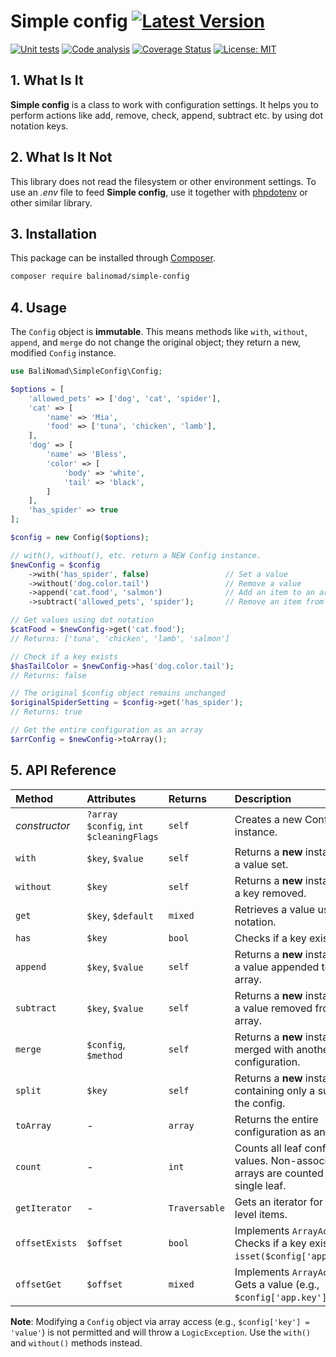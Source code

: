 # Simple config [![Latest Version](https://img.shields.io/github/release/balinomad/simple-config?sort=semver&label=version)](https://raw.githubusercontent.com/balinomad/simple-config/master/CHANGELOG.md)

[![Unit tests](https://github.com/balinomad/simple-config/actions/workflows/test.yml/badge.svg?branch=master)](https://github.com/balinomad/simple-config/actions/workflows/test.yml)
[![Code analysis](https://github.com/balinomad/simple-config/actions/workflows/analysis.yml/badge.svg)](https://github.com/balinomad/simple-config/actions/workflows/analysis.yml)
[![Coverage Status](https://coveralls.io/repos/github/balinomad/simple-config/badge.svg?branch=master)](https://coveralls.io/github/balinomad/simple-config?branch=master)
[![License: MIT](https://img.shields.io/badge/License-MIT-blue)](https://opensource.org/licenses/MIT)

## 1. What Is It

**Simple config** is a class to work with configuration settings. It helps you to perform actions like add, remove, check, append, subtract etc. by using dot notation keys.

## 2. What Is It Not

This library does not read the filesystem or other environment settings. To use an _.env_ file to feed **Simple config**, use it together with [phpdotenv](https://github.com/vlucas/phpdotenv) or other similar library.

## 3. Installation

This package can be installed through [Composer](https://getcomposer.org/).

```bash
composer require balinomad/simple-config
```

## 4. Usage

The `Config` object is **immutable**. This means methods like `with`, `without`, `append`, and `merge` do not change the original object; they return a new, modified `Config` instance.


```php
use BaliNomad\SimpleConfig\Config;

$options = [
    'allowed_pets' => ['dog', 'cat', 'spider'],
    'cat' => [
        'name' => 'Mia',
        'food' => ['tuna', 'chicken', 'lamb'],
    ],
    'dog' => [
        'name' => 'Bless',
        'color' => [
            'body' => 'white',
            'tail' => 'black',
        ]
    ],
    'has_spider' => true
];

$config = new Config($options);

// with(), without(), etc. return a NEW Config instance.
$newConfig = $config
    ->with('has_spider', false)                 // Set a value
    ->without('dog.color.tail')                 // Remove a value
    ->append('cat.food', 'salmon')              // Add an item to an array
    ->subtract('allowed_pets', 'spider');       // Remove an item from an array

// Get values using dot notation
$catFood = $newConfig->get('cat.food');
// Returns: ['tuna', 'chicken', 'lamb', 'salmon']

// Check if a key exists
$hasTailColor = $newConfig->has('dog.color.tail');
// Returns: false

// The original $config object remains unchanged
$originalSpiderSetting = $config->get('has_spider');
// Returns: true

// Get the entire configuration as an array
$arrConfig = $newConfig->toArray();
```

## 5. API Reference

| Method | Attributes | Returns | Description |
| :----- | :--------- | :------ | :---------- |
| *constructor* | `?array $config`, `int $cleaningFlags` | `self` | Creates a new Config instance. |
| `with` | `$key`, `$value` | `self` | Returns a **new** instance with a value set. |
| `without` | `$key` | `self` | Returns a **new** instance with a key removed. |
| `get` | `$key`, `$default` | `mixed` | Retrieves a value using dot notation. |
| `has` | `$key` | `bool` | Checks if a key exists. |
| `append` | `$key`, `$value` | `self` | Returns a **new** instance with a value appended to an array. |
| `subtract`| `$key`, `$value` | `self` | Returns a **new** instance with a value removed from an array. |
| `merge` | `$config`, `$method` | `self` | Returns a **new** instance merged with another configuration. |
| `split` | `$key` | `self` | Returns a **new** instance containing only a subset of the config. |
| `toArray` | - | `array` | Returns the entire configuration as an array. |
| `count` | - | `int` | Counts all leaf configuration values. Non-associative arrays are counted as a single leaf. |
| `getIterator`| - | `Traversable`| Gets an iterator for the top-level items. |
| `offsetExists`| `$offset` | `bool` | Implements `ArrayAccess`. Checks if a key exists (e.g., `isset($config['app.key'])`). |
| `offsetGet`| `$offset` | `mixed` | Implements `ArrayAccess`. Gets a value (e.g., `$config['app.key']`). |

**Note**: Modifying a `Config` object via array access (e.g., `$config['key'] = 'value'`) is not permitted and will throw a `LogicException`. Use the `with()` and `without()` methods instead.
